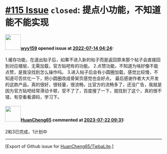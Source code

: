 # [\#115 Issue](https://github.com/HuanCheng65/TiebaLite/issues/115) `closed`: 提点小功能，不知道能不能实现

#### <img src="https://avatars.githubusercontent.com/u/61811760?u=92a332bc5127684e5ef3c6e1bfbbc5df55ea0082&v=4" width="50">[wyy159](https://github.com/wyy159) opened issue at [2022-07-14 04:24](https://github.com/HuanCheng65/TiebaLite/issues/115):

1.缓存功能，在退出贴子后，如果不进入新的帖子而是返回原来那个帖子会直接回到对应楼层，无需加载，官方贴吧有的功能。
2.点赞功能，不知道为啥好像不能点赞，是我没找到怎么操作吗。
3.进入帖子后会有小圆圈加载，感觉比较慢，不知道可否优化一下，把小圆圈改成骨架页感觉也会好点。
最后感谢作者大大开发的这款产品，真的很好，很轻量，很流畅，比官方的流畅多了，还没广告，我就是因为官方贴吧经常滑动卡顿，受不了了，百度搜了一下，就找到了这个，真的很不错，有空看看源码，学习下。

#### <img src="https://avatars.githubusercontent.com/u/22636177?u=5e5e656c62ba51f1661d80a6a0fd9ec098e5023b&v=4" width="50">[HuanCheng65](https://github.com/HuanCheng65) commented at [2023-07-22 09:31](https://github.com/HuanCheng65/TiebaLite/issues/115#issuecomment-1646541835):

2和3已完成，1计划中


-------------------------------------------------------------------------------



[Export of Github issue for [HuanCheng65/TiebaLite](https://github.com/HuanCheng65/TiebaLite).]
